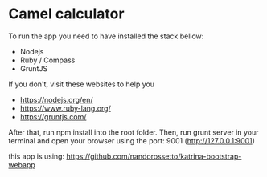 # Camel calculator

To run the app you need to have installed the stack bellow:

 * Nodejs
 * Ruby / Compass
 * GruntJS


If you don't, visit these websites to help you

 * https://nodejs.org/en/
 * https://www.ruby-lang.org/
 * https://gruntjs.com/

After that, run npm install into the root folder. Then, run grunt server in your terminal and open your browser using the port: 9001 (http://127.0.0.1:9001)

this app is using: https://github.com/nandorossetto/katrina-bootstrap-webapp